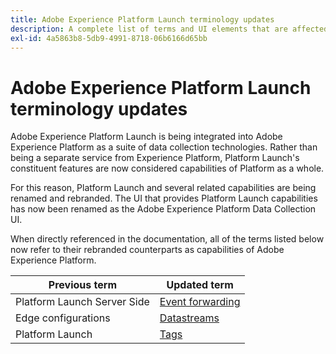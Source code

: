 ```yaml
---
title: Adobe Experience Platform Launch terminology updates
description: A complete list of terms and UI elements that are affected by the Adobe Experience Platform Launch rebranding.
exl-id: 4a5863b8-5db9-4991-8718-06b6166d65bb
---
```

# Adobe Experience Platform Launch terminology updates

Adobe Experience Platform Launch is being integrated into Adobe Experience Platform as a suite of data collection technologies. Rather than being a separate service from Experience Platform, Platform Launch's constituent features are now considered capabilities of Platform as a whole.

For this reason, Platform Launch and several related capabilities are being renamed and rebranded. The UI that provides Platform Launch capabilities has now been renamed as the Adobe Experience Platform Data Collection UI.

When directly referenced in the documentation, all of the terms listed below now refer to their rebranded counterparts as capabilities of Adobe Experience Platform.

| Previous term | Updated term |
|---|---|
| Platform Launch Server Side | [Event forwarding](./launch-reference/server-side-information/server-side-overview.md) |
| Edge configurations  |  [Datastreams](https://experienceleague.adobe.com/docs/experience-platform/edge/fundamentals/datastreams.html) |
| Platform Launch | [Tags](./home.md) |
